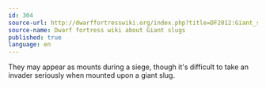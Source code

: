 ```yaml
---
id: 304
source-url: http://dwarffortresswiki.org/index.php?title=DF2012:Giant_slug&oldid=198264
source-name: Dwarf fortress wiki about Giant slugs
published: true
language: en
---
```

They may appear as mounts during a siege, though it's difficult to take an invader seriously when mounted upon a giant slug.
